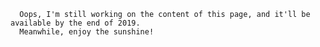 <!---
layout: page
title: Coding
-->

      Oops, I'm still working on the content of this page, and it'll be available by the end of 2019. 
      Meanwhile, enjoy the sunshine!
